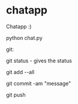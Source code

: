 # chatapp
Chatapp
:)

python chat.py

git:

git status - gives the status

git add --all

git commit -am "message"

git push
